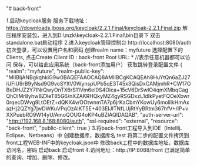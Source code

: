 "# back-front" 

1.启动keycloak服务
服务下载地址：https://downloads.jboss.org/keycloak/2.2.1.Final/keycloak-2.2.1.Final.zip
解压程序安装包，进入到D:\mzk\keycloak-2.2.1.Final\bin目录下
双击standalone.bat启动程序 
2.进入keycloak管理控制台
http://localhost:8080/auth
初次登录，可以设置用户名和密码
创建realm  name：myfuture
选择配置下的Clients, 点击Create
Client ID : back-front
Root URL: * //表示任意机器都可以访问
保存，可以给此应用系统（back-front添加用户）
获取跳转登录配置文件
{
  "realm": "myfuture",
  "realm-public-key": "MIIBIjANBgkqhkiG9w0BAQEFAAOCAQ8AMIIBCgKCAQEAh8HuYtQn6aZJ27iUFiU9rB9yNsd9G9voSYltV0WynspUPb5qE3T45x3QisDxCAMjmhR+CW17OBeDHJZ2Y7INrQwyOnTX6rS11Vm6eI0S4Oica+15cV6DrSwIO4qmXMbqCagQhOIMr8yhwBZXeT85G6/nXZAKRHQkyMZ4gyRSGDxzL1dIkPyetFQOeXbwr0rqecDWvg9LtOEtZ+dQKX4v/OOtwnmTA7p6jrKaCbmYKcwUy6molilkHmAxazHj2QZYg7jwDWKuVPqOzAIKT5E+403ElJITNfLUjRtYyBRtm367hfV+/IP+vXXPuebRO9W14yU/AmoQOUG4oKP4uBZIAQIDAQAB",
  "auth-server-url": "http://192.168.8.168:8080/auth",
  "ssl-required": "external",
  "resource": "back-front",
  "public-client": true
}
3.将back-front工程导入到IDE（Intellij、Eclipse、Netbeans）中
 创建数据库，数据库名 test
 将第二步的配置文件拷贝到front工程WEB-INF中的keycloak.json中
 修改back工程中的数据库地址，数据库访问名，密码
 启动back
 启动front
 4.访问地址：http://IP:8088/front
 已满足简单的查询、增加、删除、修改。
